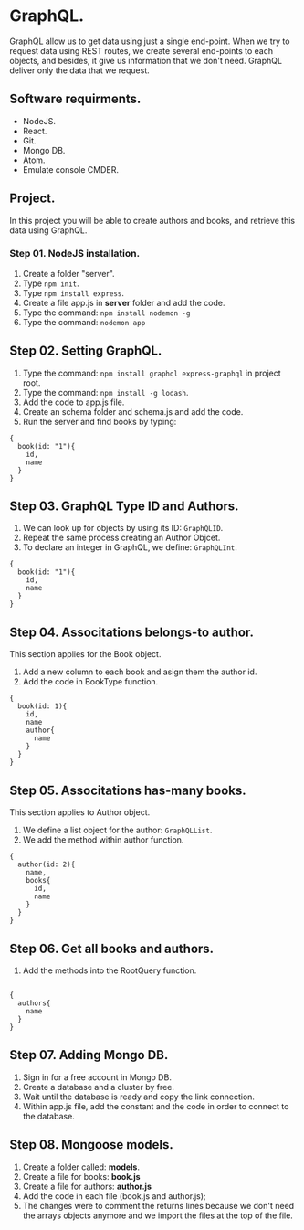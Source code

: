 # GraphQL.

GraphQL allow us to get data using just a single end-point.
When we try to request data using REST routes, we create several end-points to each objects, and besides, it give us information that we don't need.
GraphQL deliver only the data that we request.

## Software requirments.

* NodeJS.
* React.
* Git.
* Mongo DB.
* Atom.
* Emulate console CMDER.

## Project.

In this project you will be able to create authors and books, and retrieve this
data using GraphQL.

### Step 01. NodeJS installation.

1. Create a folder "server".
2. Type `npm init`.
3. Type `npm install express`.
4. Create a file app.js in **server** folder and add the code.
5. Type the command: `npm install nodemon -g`
6. Type the command: `nodemon app`

## Step 02. Setting GraphQL.

1. Type the command: `npm install graphql express-graphql` in project root.
2. Type the command: `npm install -g lodash`.
3. Add the code to app.js file.
4. Create an schema folder and schema.js and add the code.
5. Run the server and find books by typing:

```
{
  book(id: "1"){
    id,
    name
  }
}
```

## Step 03. GraphQL Type ID and Authors.

1. We can look up for objects by using its ID: `GraphQLID`.
2. Repeat the same process creating an Author Objcet.
3. To declare an integer in GraphQL, we define: `GraphQLInt`.

```
{
  book(id: "1"){
    id,
    name
  }
}
```

## Step 04. Associtations belongs-to author.

This section applies for the Book object.

1. Add a new column to each book and asign them the author id.
2. Add the code in BookType function.

```
{
  book(id: 1){
    id,
    name
    author{
      name
    }
  }
}
```

## Step 05. Associtations has-many books.

This section applies to Author object.

1. We define a list object for the author: `GraphQLList`.
2. We add the method within author function.

```
{
  author(id: 2){
    name,
    books{
      id,
      name
    }
  }
}
```

## Step 06. Get all books and authors.

1. Add the methods into the RootQuery function.

```

{
  authors{
    name
  }
}

```
## Step 07. Adding Mongo DB.

1. Sign in for a free account in Mongo DB.
2. Create a database and a cluster by free.
3. Wait until the database is ready and copy the link connection.
4. Within app.js file, add the constant and the code in order to connect to the database.

## Step 08. Mongoose models.

1. Create a folder called: **models**.
2. Create a file for books: **book.js**
3. Create a file for authors: **author.js**
4. Add the code in each file (book.js and author.js);
5. The changes were to comment the returns lines because we don't need the arrays objects anymore and we import the files at the top of the file.
